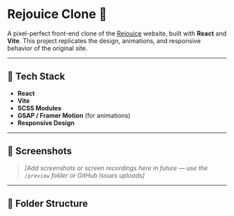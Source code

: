 # Rejouice Clone 🎨

A pixel-perfect front-end clone of the [Rejouice](https://rejouice.com/) website, built with **React** and **Vite**. This project replicates the design, animations, and responsive behavior of the original site.

---

## 🚀 Tech Stack

- **React**
- **Vite**
- **SCSS Modules**
- **GSAP / Framer Motion** (for animations)
- **Responsive Design**

---

## 📸 Screenshots

> _[Add screenshots or screen recordings here in future — use the `/preview` folder or GitHub Issues uploads]_

---

## 📁 Folder Structure

